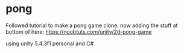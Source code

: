 # pong
Followed tutorial to make a pong game clone. now adding the stuff at bottom of here: https://noobtuts.com/unity/2d-pong-game

using unity 5.4.3f1 personal and C#
